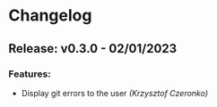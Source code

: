 # Changelog
## Release: v0.3.0 - 02/01/2023
### Features:
* Display git errors to the user *(Krzysztof Czeronko)*
